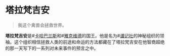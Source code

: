 # 塔拉梵吉安

> 我这个禽兽会拯救世界。

**塔拉梵吉安**是#[卡哈巴兰斯](locations/kharbranth)和#[雅克维德](locations/jah-keved)的国王。他是名为#[谶记社](misc/diagram)的神秘组织的领袖。这个组织相信拯救人类的前途和命运的方法都藏在了塔拉梵吉安在他智商超绝的那一天写下的一系列对未来事件的预言之中。
